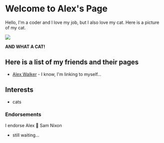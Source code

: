 # Welcome to Alex's Page

Hello, I'm a coder and I love my job, but I also love my cat. Here is a picture of my cat.

![](/data-fellowship-git/images/cat.jpg)

**AND WHAT A CAT!**

## Here is a list of my friends and their pages

* [Alex Walker](/data-fellowship-git/alex-walker) - I know, I'm linking to myself...

## Interests

* cats

### Endorsements

I endorse Alex 👋
Sam Nixon

* still waiting...
